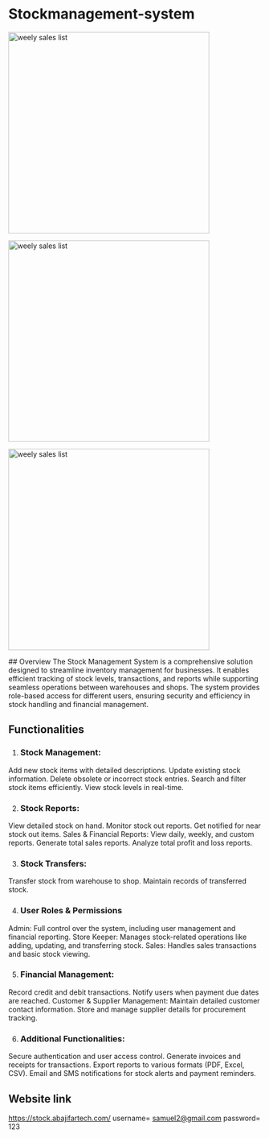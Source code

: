 # Stockmanagement-system
<p align="left"><a href="https://abajifartech.com/weekly_sales_list_table.PNG" target="_blank"><img src="https://abajifartech.com/weekly_sales_list_table.PNG" width="400" alt="weely sales list"></a></p>
<p align="left"><a href="https://abajifartech.com/weekly_sales_quantity_table.PNG" target="_blank"><img src="https://abajifartech.com/weekly_sales_quantity_table.PNG" width="400" alt="weely sales list"></a></p>
<p align="left"><a href="https://abajifartech.com/weekly_sales_profit_barchart.PNG" target="_blank"><img src="https://abajifartech.com/weekly_sales_profit_barchart.PNG" width="400" alt="weely sales list"></a></p>
## Overview
The Stock Management System is a comprehensive solution designed to streamline inventory management for businesses. It enables efficient tracking of stock levels, transactions, and reports while supporting seamless operations between warehouses and shops. The system provides role-based access for different users, ensuring security and efficiency in stock handling and financial management.

## Functionalities
1. ### Stock Management:

Add new stock items with detailed descriptions.
Update existing stock information.
Delete obsolete or incorrect stock entries.
Search and filter stock items efficiently.
View stock levels in real-time.

2. ### Stock Reports:

View detailed stock on hand.
Monitor stock out reports.
Get notified for near stock out items.
Sales & Financial Reports:
View daily, weekly, and custom reports.
Generate total sales reports.
Analyze total profit and loss reports.

3. ### Stock Transfers:

Transfer stock from warehouse to shop.
Maintain records of transferred stock.

4. ### User Roles & Permissions
Admin: Full control over the system, including user management and financial reporting.
Store Keeper: Manages stock-related operations like adding, updating, and transferring stock.
Sales: Handles sales transactions and basic stock viewing.

5. ### Financial Management:

Record credit and debit transactions.
Notify users when payment due dates are reached.
Customer & Supplier Management:
Maintain detailed customer contact information.
Store and manage supplier details for procurement tracking.

6. ### Additional Functionalities:

Secure authentication and user access control.
Generate invoices and receipts for transactions.
Export reports to various formats (PDF, Excel, CSV).
Email and SMS notifications for stock alerts and payment reminders.

## Website link
https://stock.abajifartech.com/
username= samuel2@gmail.com
password= 123
